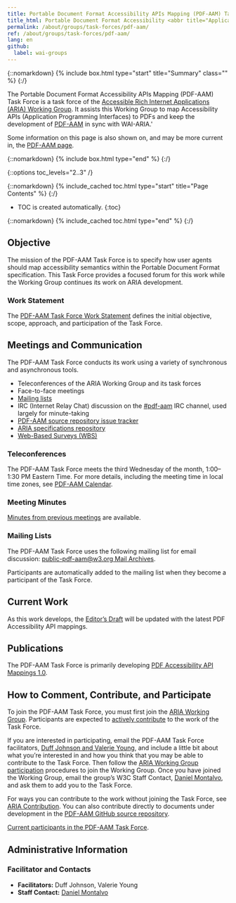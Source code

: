 ```yaml
---
title: Portable Document Format Accessibility APIs Mapping (PDF-AAM) Task Force
title_html: Portable Document Format Accessibility <abbr title="Application Programming Interfaces">APIs</abbr> Mapping (PDF-AAM) Task Force
permalink: /about/groups/task-forces/pdf-aam/
ref: /about/groups/task-forces/pdf-aam/
lang: en
github:
  label: wai-groups
---
```


{::nomarkdown}
{% include box.html type="start" title="Summary" class="" %}
{:/}

The Portable Document Format Accessibility APIs Mapping (PDF-AAM) Task Force is a task force of the [Accessible Rich Internet Applications (ARIA) Working Group](/about/groups/ariawg/). It assists this Working Group to map Accessibility APIs (Application Programming Interfaces) to PDFs and keep the development of [PDF-AAM](https://w3c.github.io/pdf-aam/) in sync with WAI-ARIA.'

Some information on this page is also shown on, and may be more current in, the [PDF-AAM page](https://www.w3.org/groups/tf/pdf-aam/).

{::nomarkdown}
{% include box.html type="end" %}
{:/}

{::options toc_levels="2..3" /}

{::nomarkdown}
{% include_cached toc.html type="start" title="Page Contents" %}
{:/}

-   TOC is created automatically.
{:toc}

{::nomarkdown}
{% include_cached toc.html type="end" %}
{:/}

## Objective

The mission of the PDF-AAM Task Force is to specify how user agents should map accessibility semantics within the Portable Document Format specification. This Task Force provides a focused forum for this work while the Working Group continues its work on ARIA development.

### Work Statement

The [PDF-AAM Task Force Work Statement](/about/groups/task-forces/pdf-aam/work-statement/) defines the initial objective, scope, approach, and participation of the Task Force.

## Meetings and Communication

The PDF-AAM Task Force conducts its work using a variety of synchronous and asynchronous tools.

- Teleconferences of the ARIA Working Group and its task forces
- Face-to-face meetings
- [Mailing lists](#mailing-lists)
- IRC (Internet Relay Chat) discussion on the [#pdf-aam](irc://irc.w3.org/pdf-aam) IRC channel, used largely for minute-taking
- [PDF-AAM source repository issue tracker](https://github.com/w3c/pdf-aam/issues)
- [ARIA specifications repository](https://github.com/w3c/aria)
- [Web-Based Surveys (WBS)](https://www.w3.org/2002/09/wbs/159734/)

### Teleconferences

The PDF-AAM Task Force meets the third Wednesday of the month, 1:00–1:30 PM Eastern Time. For more details, including the meeting time in local time zones, see [PDF-AAM Calendar](https://www.w3.org/groups/tf/pdf-aam/calendar).

### Meeting Minutes

[Minutes from previous meetings](https://www.w3.org/WAI/ARIA/task-forces/pdf-aam/minutes) are available.

### Mailing Lists

The PDF-AAM Task Force uses the following mailing list for email discussion: [public-pdf-aam@w3.org Mail Archives](http://lists.w3.org/Archives/Public/public-pdf-aam/). 

Participants are automatically added to the mailing list when they become a participant of the Task Force.

## Current Work

As this work develops, the [Editor’s Draft](https://w3c.github.io/pdf-aam/) will be updated with the latest PDF Accessibility API mappings.

## Publications

The PDF-AAM Task Force is primarily developing [PDF Accessibility API Mappings 1.0](https://w3c.github.io/pdf-aam/). 

## How to Comment, Contribute, and Participate

To join the PDF-AAM Task Force, you must first join the [ARIA Working Group](/about/groups/ariawg/). Participants are expected to [actively contribute](/about/groups/task-forces/pdf-aam/work-statement/#participation) to the work of the Task Force. 

If you are interested in participating, email the PDF-AAM Task Force facilitators, [Duff Johnson and Valerie Young](mailto:duff.johnson@pdfa.org,spectranaut@igalia.com?subject=PDF-AAM%20Task%20Force%20Enquiry&cc=wai@w3.org), and include a little bit about what you’re interested in and how you think that you may be able to contribute to the Task Force. Then follow the [ARIA Working Group participation](/about/groups/ariawg/participate/) procedures to join the Working Group. Once you have joined the Working Group, email the group’s W3C Staff Contact, [Daniel Montalvo](mailto:dmontalvo@w3.org), and ask them to add you to the Task Force.

For ways you can contribute to the work without joining the Task Force, see [ARIA Contribution](/about/groups/ariawg/contribute/). You can also contribute directly to documents under development in the [PDF-AAM GitHub source repository](https://github.com/w3c/pdf-aam/).

[Current participants in the PDF-AAM Task Force](https://www.w3.org/groups/tf/pdf-aam/participants/).

## Administrative Information

### Facilitator and Contacts

- **Facilitators:** Duff Johnson, Valerie Young
- **Staff Contact:** [Daniel Montalvo](https://www.w3.org/People#dmontalvo/)
